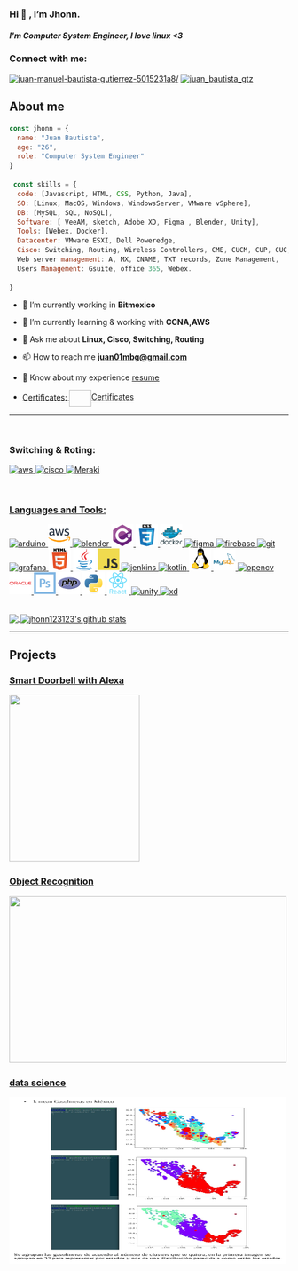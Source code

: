 ### Hi 👋 , I’m Jhonn.
<h5 >I'm Computer System Engineer, I love linux <3</h5>
<h3 align="left">Connect with me:</h3>
<p align="left">
<a href="https://linkedin.com/in/juan-manuel-bautista-gutierrez-5015231a8/" target="blank"><img align="center" src="https://raw.githubusercontent.com/rahuldkjain/github-profile-readme-generator/master/src/images/icons/Social/linked-in-alt.svg" alt="juan-manuel-bautista-gutierrez-5015231a8/" height="30" width="40" /></a>
<a href="https://instagram.com/juan_bautista_gtz" target="blank"><img align="center" src="https://raw.githubusercontent.com/rahuldkjain/github-profile-readme-generator/master/src/images/icons/Social/instagram.svg" alt="juan_bautista_gtz" height="30" width="40" /></a>
</p>

## About me

```js
const jhonn = {
  name: "Juan Bautista",
  age: "26",
  role: "Computer System Engineer"
}
  
 const skills = { 
  code: [Javascript, HTML, CSS, Python, Java],
  SO: [Linux, MacOS, Windows, WindowsServer, VMware vSphere],
  DB: [MySQL, SQL, NoSQL],
  Software: [ VeeAM, sketch, Adobe XD, Figma , Blender, Unity],
  Tools: [Webex, Docker],
  Datacenter: VMware ESXI, Dell Poweredge,
  Cisco: Switching, Routing, Wireless Controllers, CME, CUCM, CUP, CUC, Cisco Meraki,
  Web server management: A, MX, CNAME, TXT records, Zone Management,
  Users Management: Gsuite, office 365, Webex.
  
}
```

- 🔭 I’m currently working in **Bitmexico**

- 🌱 I’m currently learning & working with **CCNA,AWS**

- 💬 Ask me about **Linux, Cisco, Switching, Routing**

- 📫 How to reach me **juan01mbg@gmail.com**

- 📄 Know about my experience <a href="https://drive.google.com/file/d/1MDKk_LsiEYvC-NJVa2EjXVP-nmpNyrBR/view?usp=sharing" target="_blank">resume
  
- Certificates: <a href="https://drive.google.com/drive/folders/1xn2WUp3wDG25O9Vo6lwumbCwMq1pcyV7?usp=sharin)" target="blank"><img align="center"  height="30" width="40" />Certificates</a>
  
<hr>
<br>

<h3 align="left">Switching & Roting:</h3>
<p align="left">
  <a href="https://aws.amazon.com" target="_blank"> <img src="https://assets.cloud.im/prod/ux1/images/logos/aws/aws-2x.png" alt="aws" width="40" height="40"/>
  <a href="https://bitmexico.com.mx" target="_blank"> <img src="https://images.ctfassets.net/3ouphkrynjol/VsCs2ZZJQcOqwIymQagua/fb676fe8c8cf8b541465df080e167196/cisco.com.png" alt="cisco" width="40" height="40"/>
  <a href="https://bitmexico.com.mx" target="_blank"> <img src="https://img1.freepng.es/20181120/jjt/kisspng-cisco-meraki-logo-cisco-systems-font-computer-icon-5bf3f224ec34e6.8550809415427138929675.jpg" alt="Meraki" width="40" height="40"/>
</p>
<br>
<h3 align="left">Languages and Tools:</h3>
<p align="left"> <a href="https://www.arduino.cc/" target="_blank"> <img src="https://cdn.worldvectorlogo.com/logos/arduino-1.svg" alt="arduino" width="40" height="40"/> </a> <a href="https://aws.amazon.com" target="_blank"> <img src="https://raw.githubusercontent.com/devicons/devicon/master/icons/amazonwebservices/amazonwebservices-original-wordmark.svg" alt="aws" width="40" height="40"/> </a> <a href="https://www.blender.org/" target="_blank"> <img src="https://download.blender.org/branding/community/blender_community_badge_white.svg" alt="blender" width="40" height="40"/> </a> <a href="https://www.w3schools.com/cs/" target="_blank"> <img src="https://raw.githubusercontent.com/devicons/devicon/master/icons/csharp/csharp-original.svg" alt="csharp" width="40" height="40"/> </a> <a href="https://www.w3schools.com/css/" target="_blank"> <img src="https://raw.githubusercontent.com/devicons/devicon/master/icons/css3/css3-original-wordmark.svg" alt="css3" width="40" height="40"/> </a> <a href="https://www.docker.com/" target="_blank"> <img src="https://raw.githubusercontent.com/devicons/devicon/master/icons/docker/docker-original-wordmark.svg" alt="docker" width="40" height="40"/> </a> <a href="https://www.figma.com/" target="_blank"> <img src="https://www.vectorlogo.zone/logos/figma/figma-icon.svg" alt="figma" width="40" height="40"/> </a> <a href="https://firebase.google.com/" target="_blank"> <img src="https://www.vectorlogo.zone/logos/firebase/firebase-icon.svg" alt="firebase" width="40" height="40"/> </a> <a href="https://git-scm.com/" target="_blank"> <img src="https://www.vectorlogo.zone/logos/git-scm/git-scm-icon.svg" alt="git" width="40" height="40"/> </a> <a href="https://grafana.com" target="_blank"> <img src="https://www.vectorlogo.zone/logos/grafana/grafana-icon.svg" alt="grafana" width="40" height="40"/> </a> <a href="https://www.w3.org/html/" target="_blank"> <img src="https://raw.githubusercontent.com/devicons/devicon/master/icons/html5/html5-original-wordmark.svg" alt="html5" width="40" height="40"/> </a> <a href="https://www.java.com" target="_blank"> <img src="https://raw.githubusercontent.com/devicons/devicon/master/icons/java/java-original.svg" alt="java" width="40" height="40"/> </a> <a href="https://developer.mozilla.org/en-US/docs/Web/JavaScript" target="_blank"> <img src="https://raw.githubusercontent.com/devicons/devicon/master/icons/javascript/javascript-original.svg" alt="javascript" width="40" height="40"/> </a> <a href="https://www.jenkins.io" target="_blank"> <img src="https://www.vectorlogo.zone/logos/jenkins/jenkins-icon.svg" alt="jenkins" width="40" height="40"/> </a> <a href="https://kotlinlang.org" target="_blank"> <img src="https://www.vectorlogo.zone/logos/kotlinlang/kotlinlang-icon.svg" alt="kotlin" width="40" height="40"/> </a> <a href="https://www.linux.org/" target="_blank"> <img src="https://raw.githubusercontent.com/devicons/devicon/master/icons/linux/linux-original.svg" alt="linux" width="40" height="40"/> </a> <a href="https://www.mysql.com/" target="_blank"> <img src="https://raw.githubusercontent.com/devicons/devicon/master/icons/mysql/mysql-original-wordmark.svg" alt="mysql" width="40" height="40"/> </a> <a href="https://opencv.org/" target="_blank"> <img src="https://www.vectorlogo.zone/logos/opencv/opencv-icon.svg" alt="opencv" width="40" height="40"/> </a> <a href="https://www.oracle.com/" target="_blank"> <img src="https://raw.githubusercontent.com/devicons/devicon/master/icons/oracle/oracle-original.svg" alt="oracle" width="40" height="40"/> </a> <a href="https://www.photoshop.com/en" target="_blank"> <img src="https://raw.githubusercontent.com/devicons/devicon/master/icons/photoshop/photoshop-line.svg" alt="photoshop" width="40" height="40"/> </a> <a href="https://www.php.net" target="_blank"> <img src="https://raw.githubusercontent.com/devicons/devicon/master/icons/php/php-original.svg" alt="php" width="40" height="40"/> </a> <a href="https://www.python.org" target="_blank"> <img src="https://raw.githubusercontent.com/devicons/devicon/master/icons/python/python-original.svg" alt="python" width="40" height="40"/> </a> <a href="https://reactjs.org/" target="_blank"> <img src="https://raw.githubusercontent.com/devicons/devicon/master/icons/react/react-original-wordmark.svg" alt="react" width="40" height="40"/> </a> <a href="https://unity.com/" target="_blank"> <img src="https://www.vectorlogo.zone/logos/unity3d/unity3d-icon.svg" alt="unity" width="40" height="40"/> </a> <a href="https://www.adobe.com/products/xd.html" target="_blank"> <img src="https://cdn.worldvectorlogo.com/logos/adobe-xd.svg" alt="xd" width="40" height="40"/> </a> </p>
  
  
<br>
<a href="https://github.com/jhonn123123/github-readme-stats">
  <!-- Change the `github-readme-stats.anuraghazra1.vercel.app` to `github-readme-stats.vercel.app`  -->
  <img align="center" src="https://github-readme-stats.vercel.app/api/top-langs/?username=jhonn123123&layout=compact&theme=material-palenight" />
</a>

<a href="https://github.com/jhonn123123/github-readme-stats">
  <img align="center" src="https://github-readme-stats.vercel.app/api?username=jhonn123123&show_icons=true&include_all_commits=true&theme=material-palenight" alt="jhonn123123's github stats" />
</a>
<hr>
  
## Projects

<div class="container">
  <div class="row">
    <div class="col-sm">
      <h3><a href="https://github.com/jhonn123123/Smart-doorbell-nodemcu-esp8266-Alexa">Smart Doorbell with Alexa</a></h3>
     <img src="https://github.com/jhonn123123/Smart-doorbell-nodemcu-esp8266-Alexa/blob/master/img/gif.gif" width="235" height="300" >
    </div>
  </div>
  
  <div class="row">
    <div class="col-sm">
      <h3><a href="https://github.com/jhonn123123/Reconocimiento-de-objetos-geometricos-en-Python">Object Recognition</a></h3>
     <img src="https://github.com/jhonn123123/Reconocimiento-de-objetos-geometricos-en-Python/blob/master/gif.gif" width="500" height="300" >
    </div>
    
   <div class="row">
    <div class="col-sm">
      <h3><a href="https://github.com/jhonn123123/Data_science">data science</a></h3>
     <img src="https://raw.githubusercontent.com/jhonn123123/Data_science/master/Machine-Learning_Clustering/img/img2.png" width="500" height="300" >
    </div>
    

  </div>
</div>  
